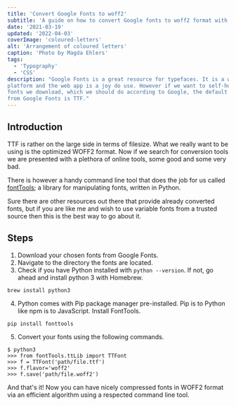 ```yaml
---
title: 'Convert Google Fonts to woff2'
subtitle: 'A guide on how to convert Google fonts to woff2 format with a cli tool.'
date: '2021-03-19'
updated: '2022-04-03'
coverImage: 'coloured-letters'
alt: 'Arrangement of coloured letters'
caption: 'Photo by Magda Ehlers'
tags:
  - 'Typography'
  - 'CSS'
description: "Google Fonts is a great resource for typefaces. It is a well-established
platform and the web app is a joy do use. However if we want to self-host the
fonts we download, which we should do according to Google, the default download 
from Google Fonts is TTF."
---
```


## Introduction

TTF is rather on the large side in terms of filesize. What we really want to be
using is the optimized WOFF2 format. Now if we search for conversion tools we
are presented with a plethora of online tools, some good and some very bad.

There is however a handy command line tool that does the job for us called
[fontTools](https://github.com/fonttools/fonttools); a library for manipulating
fonts, written in Python.

Sure there are other resources out there that provide already converted fonts,
but if you are like me and wish to use variable fonts from a trusted source then
this is the best way to go about it.

## Steps

1. Download your chosen fonts from Google Fonts.
2. Navigate to the directory the fonts are located.
3. Check if you have Python installed with `python --version`. If not, go ahead
   and install python 3 with Homebrew.

```shell
brew install python3
```

4. Python comes with Pip package manager pre-installed. Pip is to Python like
   npm is to JavaScript. Install FontTools.

```shell
pip install fonttools
```

5. Convert your fonts using the following commands.

```shell
$ python3
>>> from fontTools.ttLib import TTFont
>>> f = TTFont('path/file.ttf')
>>> f.flavor='woff2'
>>> f.save('path/file.woff2')
```

And that's it! Now you can have nicely compressed fonts in WOFF2 format via an
efficient algorithm using a respected command line tool.
